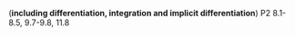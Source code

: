 (**including differentiation, integration and implicit differentiation**)
P2 8.1-8.5, 9.7-9.8, 11.8
